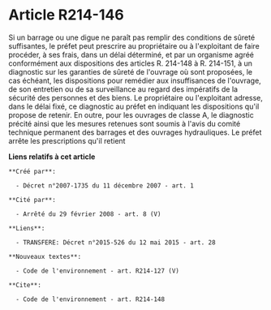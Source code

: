 # Article R214-146

Si un barrage ou une digue ne paraît pas remplir des conditions de sûreté suffisantes, le préfet peut prescrire au
propriétaire ou à l'exploitant de faire procéder, à ses frais, dans un délai déterminé, et par un organisme agréé
conformément aux dispositions des articles R. 214-148 à R. 214-151, à un diagnostic sur les garanties de sûreté de l'ouvrage
où sont proposées, le cas échéant, les dispositions pour remédier aux insuffisances de l'ouvrage, de son entretien ou de sa
surveillance au regard des impératifs de la sécurité des personnes et des biens. Le propriétaire ou l'exploitant adresse,
dans le délai fixé, ce diagnostic au préfet en indiquant les dispositions qu'il propose de retenir. En outre, pour les
ouvrages de classe A, le diagnostic précité ainsi que les mesures retenues sont soumis à l'avis du comité technique permanent
des barrages et des ouvrages hydrauliques. Le préfet arrête les prescriptions qu'il retient

**Liens relatifs à cet article**

	**Créé par**:

	  - Décret n°2007-1735 du 11 décembre 2007 - art. 1

	**Cité par**:

	  - Arrêté du 29 février 2008 - art. 8 (V)

	**Liens**:

	  - TRANSFERE: Décret n°2015-526 du 12 mai 2015 - art. 28

	**Nouveaux textes**:

	  - Code de l'environnement - art. R214-127 (V)

	**Cite**:

	  - Code de l'environnement - art. R214-148
